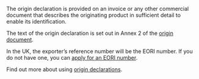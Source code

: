 The origin declaration is provided on an invoice or any other commercial document that describes the originating product in sufficient detail to enable its identification.

The text of the origin declaration is set out in Annex 2 of the [origin document]({ord_url}).

In the UK, the exporter’s reference number will be the EORI number. If you do not have one, you can [apply for an EORI number](https://www.gov.uk/eori).

Find out more about using [origin declarations](https://www.gov.uk/guidance/get-proof-of-origin-for-your-goods#origin-declaration).

